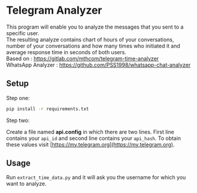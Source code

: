 # Telegram Analyzer

This program will enable you to analyze the messages that you sent to a specific user.<br/>
The resulting analyze contains chart of hours of your conversations, number of your conversations and how many times who initiated it and average response time in seconds of both users.<br/>
Based on : https://gitlab.com/mthcom/telegram-time-analyzer<br/>
WhatsApp Analyzer : https://github.com/PSS1998/whatsapp-chat-analyzer<br/>

## Setup

Step one:
```bash
pip install -r requirements.txt
```
Step two:

Create a file named **api.config** in which there are two lines. First line contains your `api_id` and second line contains your `api_hash`. To obtain these values visit [https://my.telegram.org](https://my.telegram.org).

## Usage

Run ```extract_time_data.py``` and it will ask you the username for which you want to analyze.
